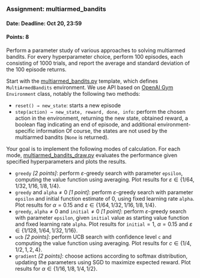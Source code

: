 ### Assignment: multiarmed_bandits
#### Date: Deadline: Oct 20, 23:59
#### Points: 8

Perform a parameter study of various approaches to solving multiarmed bandits.
For every hyperparameter choice, perform 100 episodes, each consisting of
1000 trials, and report the average and standard deviation of the 100 episode
returns.

Start with the [multiarmed_bandits.py](https://github.com/ufal/npfl122/tree/master/labs/01/multiarmed_bandits.py)
template, which defines `MultiArmedBandits` environment. We use API based on
[OpenAI Gym](https://gym.openai.com/) `Environment` class, notably the following
two methods:
- `reset() → new_state`: starts a new episode
- `step(action) → new_state, reward, done, info`: perform the chosen action
  in the environment, returning the new state, obtained reward, a boolean
  flag indicating an end of episode, and additional environment-specific
  information
Of course, the states are not used by the multiarmed bandits (`None` is
returned).

Your goal is to implement the following modes of calculation. For each mode,
[multiarmed_bandits_draw.py](https://github.com/ufal/npfl122/tree/master/labs/01/multiarmed_bandits_draw.py)
evaluates the performance given specified hyperparameters
and plots the results.
- `greedy` _[2 points]_: perform $ε$-greedy search with parameter `epsilon`, computing the
  value function using averaging. Plot results for $ε ∈ \{1/64, 1/32, 1/16, 1/8, 1/4\}$.
- `greedy` and `alpha`$≠0$ _[1 point]_: perform $ε$-greedy search with parameter `epsilon` and
  initial function estimate of 0, using fixed learning rate `alpha`. Plot
  results for $α=0.15$ and $ε ∈ \{1/64, 1/32, 1/16, 1/8, 1/4\}$.
- `greedy`, `alpha`$≠0$ and `initial`$≠0$ _[1 point]_: perform $ε$-greedy search with
  parameter `epsilon`, given `initial` value as starting value function and
  fixed learning rate `alpha`. Plot results for `initial`$=1$, $α=0.15$ and
  $ε ∈ \{1/128, 1/64, 1/32, 1/16\}$.
- `ucb` _[2 points]_: perform UCB search with confidence level `c` and computing the value
  function using averaging. Plot results for $c ∈ \{1/4, 1/2, 1, 2, 4\}$.
- `gradient` _[2 points]_: choose actions according to softmax distribution, updating the
  parameters using SGD to maximize expected reward. Plot results for
  $α ∈ \{1/16, 1/8, 1/4, 1/2\}$.
